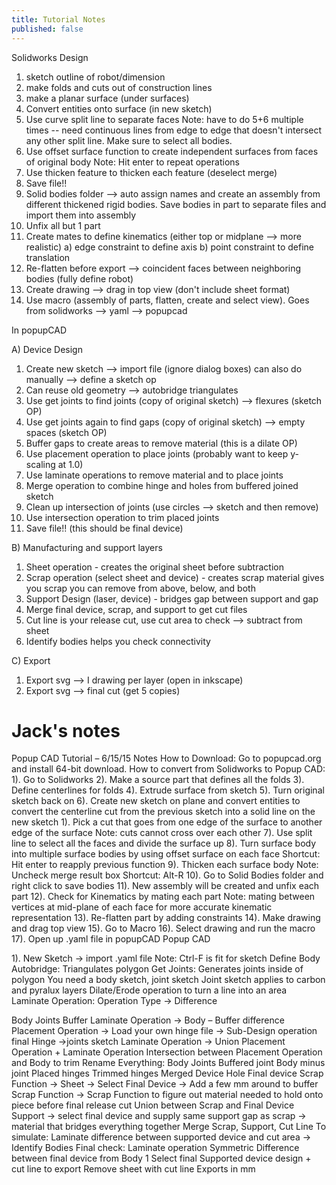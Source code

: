 ```yaml
---
title: Tutorial Notes
published: false
---
```


Solidworks Design
1) sketch outline of robot/dimension
2) make folds and cuts out of construction lines
3) make a planar surface (under surfaces)
4) Convert entities onto surface (in new sketch)
5) Use curve split line to separate faces
Note: have to do 5+6 multiple times -- need continuous lines from edge to edge that doesn't intersect any other split line. Make sure to select all bodies.
6) Use offset surface function to create independent surfaces from faces of original body
Note: Hit enter to repeat operations
7) Use thicken feature to thicken each feature (deselect merge)
8) Save file!!
9) Solid bodies folder --> auto assign names and create an assembly from different thickened rigid bodies. Save bodies in part to separate files and import them into assembly
10) Unfix all but 1 part
11) Create mates to define kinematics (either top or midplane --> more realistic)
          a) edge constraint to define axis
           b) point constraint to define translation
12) Re-flatten before export --> coincident faces between neighboring bodies (fully define robot)
12) Create drawing --> drag in top view (don't include sheet format)
13) Use macro (assembly of parts, flatten, create and select view). Goes from solidworks --> yaml --> popupcad

In popupCAD

A) Device Design
1) Create new sketch --> import file (ignore dialog boxes)
          can also do manually --> define a sketch op
2) Can reuse old geometry --> autobridge triangulates
2) Use get joints to find joints (copy of original sketch) --> flexures (sketch OP)
3) Use get joints again to find gaps (copy of original sketch) --> empty spaces (sketch OP)
4) Buffer gaps to create areas to remove material (this is a dilate OP)  
5) Use placement operation to place joints (probably want to keep y-scaling at 1.0)
6) Use laminate operations to remove material and to place joints
7) Merge operation to combine hinge and holes from buffered joined sketch
8) Clean up intersection of joints (use circles --> sketch and then remove)
9) Use intersection operation to trim placed joints
10) Save file!! (this should be final device)

B) Manufacturing and support layers
1) Sheet operation - creates the original sheet before subtraction
2) Scrap operation (select sheet and device) - creates scrap material
        gives you scrap you can remove from above, below, and both
3) Support Design (laser, device) - bridges gap between support and gap
4) Merge final device, scrap, and support to get cut files
5) Cut line is your release cut, use cut area to check --> subtract from sheet
6) Identify bodies helps you check connectivity  

C) Export
1) Export svg --> I drawing per layer (open in inkscape)
2) Export svg --> final cut (get 5 copies)

Jack's notes
===============

Popup CAD Tutorial – 6/15/15 Notes
How to Download:
Go to popupcad.org and install 64-bit download.
How to convert from Solidworks to Popup CAD:
1). Go to Solidworks
2). Make a source part that defines all the folds
3). Define centerlines for folds
4). Extrude surface from sketch
5). Turn original sketch back on
6). Create new sketch on plane and convert entities to convert the centerline cut from the previous sketch into a solid line on the new sketch
	1). Pick a cut that goes from one edge of the surface to another edge of the surface
	Note: cuts cannot cross over each other
7). Use split line to select all the faces and divide the surface up
8). Turn surface body into multiple surface bodies by using offset surface on each face
	Shortcut: Hit enter to reapply previous function
9). Thicken each surface body
	Note: Uncheck merge result box
	Shortcut: Alt-R
10). Go to Solid Bodies folder and right click to save bodies
11). New assembly will be created and unfix each part
12). Check for Kinematics by mating each part
Note: mating between vertices at mid-plane of each face for more accurate kinematic representation
13). Re-flatten part by adding constraints
14). Make drawing and drag top view
15). Go to Macro
16). Select drawing and run the macro
17). Open up .yaml file in popupCAD
Popup CAD

1). New Sketch -> import .yaml file
	Note: Ctrl-F is fit for sketch
Define Body
Autobridge: Triangulates polygon
Get Joints: Generates joints inside of polygon
You need a body sketch, joint sketch
Joint sketch applies to carbon and pyralux layers
Dilate/Erode operation to turn a line into an area
Laminate Operation: Operation Type -> Difference

Body
Joints
Buffer
Laminate Operation -> Body – Buffer difference
Placement Operation -> Load your own hinge file -> Sub-Design operation final Hinge ->joints sketch
Laminate Operation -> Union Placement Operation + Laminate Operation
Intersection between Placement Operation and Body to trim
Rename Everything:
Body
Joints
Buffered joint
Body minus joint
Placed hinges
Trimmed hinges
Merged Device
Hole
Final device
Scrap Function -> Sheet -> Select Final Device -> Add a few mm around to buffer
Scrap Function -> Scrap Function to figure out material needed to hold onto piece before final release cut
Union between Scrap and Final Device
Support -> select final device and supply same support gap as scrap -> material that bridges everything together
Merge Scrap, Support, Cut Line
To simulate: Laminate difference between supported device and cut area -> Identify Bodies
Final check: Laminate operation Symmetric Difference between final device from Body 1
Select final Supported device design + cut line to export
Remove sheet with cut line
Exports in mm
